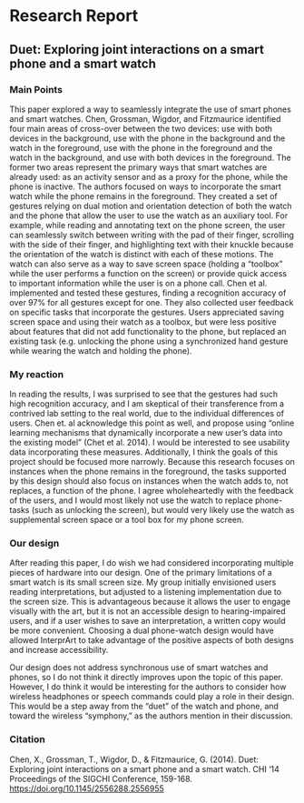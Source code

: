 # Research Report

##  Duet: Exploring joint interactions on a smart phone and a smart watch

### Main Points
This paper explored a way to seamlessly integrate the use of smart phones and smart watches. Chen, Grossman, Wigdor, and  Fitzmaurice identified four main areas of cross-over between the two devices: use with both devices in the background, use with the phone in the background and the watch in the foreground, use with the phone in the foreground and the watch in the background, and use with both devices in the foreground. The former two areas represent the primary ways that smart watches are already used: as an activity sensor and as a proxy for the phone, while the phone is inactive. The authors focused on ways to incorporate the smart watch while the phone remains in the foreground. They created a set of gestures relying on dual motion and orientation detection of both the watch and the phone that allow the user to use the watch as an auxiliary tool. For example, while reading and annotating text on the phone screen, the user can seamlessly switch between writing with the pad of their finger, scrolling with the side of their finger, and highlighting text with their knuckle because the orientation of the watch is distinct with each of these motions. The watch can also serve as a way to save screen space (holding a “toolbox” while the user performs a function on the screen) or provide quick access to important information while the user is on a phone call. Chen et al. implemented and tested these gestures, finding a recognition accuracy of over 97% for all gestures except for one. They also collected user feedback on specific tasks that incorporate the gestures. Users appreciated saving screen space and using their watch as a toolbox, but were less positive about features that did not add functionality to the phone, but replaced an existing task (e.g. unlocking the phone using a synchronized hand gesture while wearing the watch and holding the phone).


### My reaction
In reading the results, I was surprised to see that the gestures had such high recognition accuracy, and I am skeptical of their transference from a contrived lab setting to the real world, due to the individual differences of users. Chen et. al acknowledge this point as well, and propose using “online learning mechanisms that dynamically incorporate a new user’s data into the existing model” (Chet et al. 2014). I would be interested to see usability data incorporating these measures. Additionally, I think the goals of this project should be focused more narrowly. Because this research focuses on instances when the phone remains in the foreground, the tasks supported by this design should also focus on instances when the watch adds to, not replaces, a function of the phone. I agree wholeheartedly with the feedback of the users, and I would most likely not use the watch to replace phone-tasks (such as unlocking the screen), but would very likely use the watch as supplemental screen space or a tool box for my phone screen.

### Our design
After reading this paper, I do wish we had considered incorporating multiple pieces of hardware into our design. One of the primary limitations of a smart watch is its small screen size. My group initially envisioned users reading interpretations, but adjusted to a listening implementation due to the screen size. This is advantageous because it allows the user to engage visually with the art, but it is not an accessible design to hearing-impaired users, and if a user wishes to save an interpretation, a written copy would be more convenient. Choosing a dual phone-watch design would have allowed InterprArt to take advantage of the positive aspects of both designs and increase accessibility.

Our design does not address synchronous use of smart watches and phones, so I do not think it directly improves upon the topic of this paper. However, I do think it would be interesting for the authors to consider how wireless headphones or speech commands could play a role in their design. This would be a step away from the “duet” of the watch and phone, and toward the wireless “symphony,” as the authors mention in their discussion.

### Citation
Chen, X., Grossman, T., Wigdor, D.,  & Fitzmaurice, G. (2014). Duet: Exploring joint interactions on a smart phone and a smart watch. CHI ‘14 Proceedings of the SIGCHI Conference, 159-168. https://doi.org/10.1145/2556288.2556955
